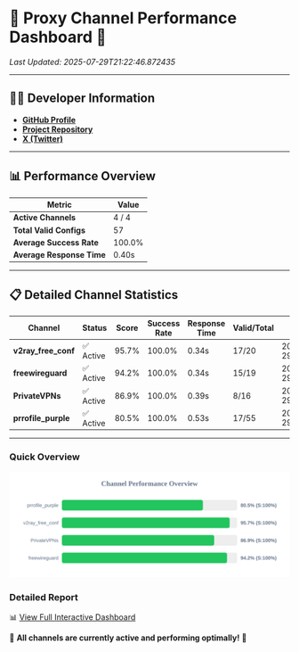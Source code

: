 # 🌟 Proxy Channel Performance Dashboard 🌟

_Last Updated: 2025-07-29T21:22:46.872435_

---

## 👩‍💻 Developer Information

- **[GitHub Profile](https://github.com/4n0nymou3)**  
- **[Project Repository](https://github.com/4n0nymou3/multi-proxy-config-fetcher)**  
- **[X (Twitter)](https://x.com/4n0nymou3)**  

---

## 📊 Performance Overview

| Metric                | Value       |
|-----------------------|-------------|
| **Active Channels**   | 4 / 4       |
| **Total Valid Configs** | 57          |
| **Average Success Rate** | 100.0%      |
| **Average Response Time** | 0.40s       |

---

## 📋 Detailed Channel Statistics

| Channel          | Status     | Score  | Success Rate | Response Time | Valid/Total | Last Success               |
|------------------|------------|--------|--------------|---------------|-------------|----------------------------|
| **v2ray_free_conf**  | ✅ Active  | 95.7%  | 100.0% | 0.34s         | 17/20       | 2025-07-29T21:22:46.072537 |
| **freewireguard**  | ✅ Active  | 94.2%  | 100.0% | 0.34s         | 15/19       | 2025-07-29T21:22:46.870719 |
| **PrivateVPNs**  | ✅ Active  | 86.9%  | 100.0% | 0.39s         | 8/16       | 2025-07-29T21:22:46.503200 |
| **prrofile_purple**  | ✅ Active  | 80.5%  | 100.0% | 0.53s         | 17/55       | 2025-07-29T21:22:45.672923 |

---

### Quick Overview
<div align="center">
  <a href="https://raw.githubusercontent.com/nullluser/NullRepo/refs/heads/main/assets/channel_stats_chart.svg">
    <img src="https://raw.githubusercontent.com/nullluser/NullRepo/refs/heads/main/assets/channel_stats_chart.svg" alt="Source Performance Statistics" width="800">
  </a>
</div>

### Detailed Report
📊 [View Full Interactive Dashboard](https://htmlpreview.github.io/?https://github.com/nullluser/NullRepo/blob/main/assets/performance_report.html)

🎉 **All channels are currently active and performing optimally!** 🎉
